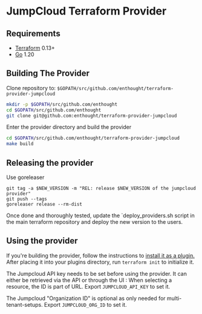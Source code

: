 # JumpCloud Terraform Provider

## Requirements

- [Terraform](https://www.terraform.io/downloads.html) 0.13+
- [Go](https://golang.org/doc/install) 1.20

## Building The Provider

Clone repository to: `$GOPATH/src/github.com/enthought/terraform-provider-jumpcloud`

```sh
mkdir -p $GOPATH/src/github.com/enthought
cd $GOPATH/src/github.com/enthought
git clone git@github.com:enthought/terraform-provider-jumpcloud
```

Enter the provider directory and build the provider

```sh
cd $GOPATH/src/github.com/enthought/terraform-provider-jumpcloud
make build
```

## Releasing the provider

Use goreleaser

```
git tag -a $NEW_VERSION -m "REL: release $NEW_VERSION of the jumpcloud provider"
git push --tags
goreleaser release --rm-dist
```

Once done and thoroughly tested, update the `deploy_providers.sh script in the main terraform repository
and deploy the new version to the users.
## Using the provider

If you're building the provider, follow the instructions to [install it as a plugin.](https://www.terraform.io/docs/plugins/basics.html#installing-a-plugin) After placing it into your plugins directory,  run `terraform init` to initialize it.

The Jumpcloud API key needs to be set before using the provider. It can either be retrieved via the API or through the UI : When selecting a resource, the ID is part of URL.
Export `JUMPCLOUD_API_KEY` to set it.

The Jumpcloud "Organization ID" is optional as only needed for multi-tenant-setups.
Export `JUMPCLOUD_ORG_ID` to set it.
